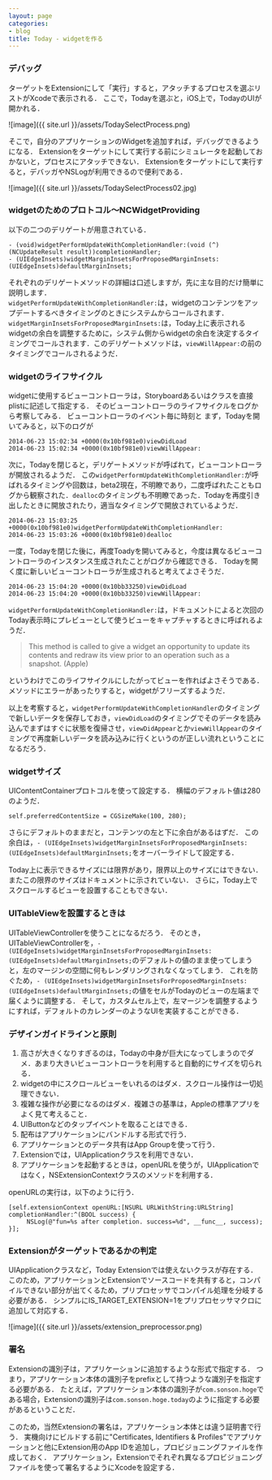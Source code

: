 ```yaml
---
layout: page
categories:
- blog
title: Today - widgetを作る
---
```


### デバッグ

ターゲットをExtensionにして「実行」すると，アタッチするプロセスを選ぶリストがXcodeで表示される．
ここで，Todayを選ぶと，iOS上で，TodayのUIが開かれる．

![image]({{ site.url }}/assets/TodaySelectProcess.png)

そこで，自分のアプリケーションのWidgetを追加すれば，デバッグできるようになる．
Extensionをターゲットにして実行する前にシミュレータを起動しておかないと，プロセスにアタッチできない．
Extensionをターゲットにして実行すると，デバッガやNSLogが利用できるので便利である．

![image]({{ site.url }}/assets/TodaySelectProcess02.jpg)

### widgetのためのプロトコル〜NCWidgetProviding

以下の二つのデリゲートが用意されている．

    - (void)widgetPerformUpdateWithCompletionHandler:(void (^)(NCUpdateResult result))completionHandler;
    - (UIEdgeInsets)widgetMarginInsetsForProposedMarginInsets:(UIEdgeInsets)defaultMarginInsets;

それぞれのデリゲートメソッドの詳細は口述しますが，先に主な目的だけ簡単に説明します．    
````widgetPerformUpdateWithCompletionHandler:````は，widgetのコンテンツをアップデートするべきタイミングのときにシステムからコールされます．
````widgetMarginInsetsForProposedMarginInsets:````は，Today上に表示されるwidgetの余白を調整するために，システム側からwidgetの余白を決定するタイミングでコールされます．このデリゲートメソッドは，````viewWillAppear:````の前のタイミングでコールされるようだ．

### widgetのライフサイクル

widgetに使用するビューコントローラは，Storyboardあるいはクラスを直接plistに記述して指定する．
そのビューコントローラのライフサイクルをログから考察してみる．
ビューコントローラのイベント毎に時刻と
まず，Todayを開いてみると，以下のログが

    2014-06-23 15:02:34 +0000(0x10bf981e0)viewDidLoad
    2014-06-23 15:02:34 +0000(0x10bf981e0)viewWillAppear:

次に，Todayを閉じると，デリゲートメソッドが呼ばれて，ビューコントローラが開放されるようだ．
この````widgetPerformUpdateWithCompletionHandler:````が呼ばれるタイミングや回数は，beta2現在，不明瞭であり，二度呼ばれたこともログから観察された．````dealloc````のタイミングも不明瞭であった．Todayを再度引き出したときに開放されたり，適当なタイミングで開放されているようだ．

    2014-06-23 15:03:25 +0000(0x10bf981e0)widgetPerformUpdateWithCompletionHandler:
    2014-06-23 15:03:26 +0000(0x10bf981e0)dealloc
    
一度，Todayを閉じた後に，再度Toadyを開いてみると，今度は異なるビューコントローラのインスタンス生成されたことがログから確認できる．
Todayを開く度に新しいビューコントローラが生成されると考えてよさそうだ．

    2014-06-23 15:04:20 +0000(0x10bb33250)viewDidLoad
    2014-06-23 15:04:20 +0000(0x10bb33250)viewWillAppear:
    
````widgetPerformUpdateWithCompletionHandler:````は，ドキュメントによると次回のToday表示時にプレビューとして使うビューをキャプチャするときに呼ばれるようだ．

> This method is called to give a widget an opportunity to update its contents and redraw its view prior to an operation such as a snapshot. (Apple)

というわけでこのライフサイクルにしたがってビューを作ればよさそうである．
メソッドにエラーがあったりすると，widgetがフリーズするようだ．

以上を考察すると，````widgetPerformUpdateWithCompletionHandler````のタイミングで新しいデータを保存しておき，````viewDidLoad````のタイミングでそのデータを読み込んでまずはすぐに状態を復帰させ，````viewDidAppear````とか````viewWillAppear````のタイミングで再度新しいデータを読み込みに行くというのが正しい流れということになるだろう．

### widgetサイズ

UIContentContainerプロトコルを使って設定する．
横幅のデフォルト値は280のようだ．

    self.preferredContentSize = CGSizeMake(100, 280);
    
さらにデフォルトのままだと，コンテンツの左と下に余白があるはずだ．
この余白は，````- (UIEdgeInsets)widgetMarginInsetsForProposedMarginInsets:(UIEdgeInsets)defaultMarginInsets;````をオーバーライドして設定する．

Today上に表示できるサイズには限界があり，限界以上のサイズにはできない．
またこの限界のサイズはドキュメントに示されていない．
さらに，Today上でスクロールするビューを設置することもできない．

### UITableViewを設置するときは

UITableViewControllerを使うことになるだろう．
そのとき，UITableViewControllerを，````- (UIEdgeInsets)widgetMarginInsetsForProposedMarginInsets:(UIEdgeInsets)defaultMarginInsets;````のデフォルトの値のまま使ってしまうと，左のマージンの空間に何もレンダリングされなくなってしまう．
これを防ぐため，````- (UIEdgeInsets)widgetMarginInsetsForProposedMarginInsets:(UIEdgeInsets)defaultMarginInsets;````の値をセルがTodayのビューの左端まで届くように調整する．
そして，カスタムセル上で，左マージンを調整するようにすれば，デフォルトのカレンダーのようなUIを実装することができる．

### デザインガイドラインと原則

1. 高さが大きくなりすぎるのは，Todayの中身が巨大になってしまうのでダメ．あまり大きいビューコントローラを利用すると自動的にサイズを切られる．
2. widgetの中にスクロールビューをいれるのはダメ．スクロール操作は一切処理できない．
3. 複雑な操作が必要になるのはダメ．複雑さの基準は，Appleの標準アプリをよく見て考えること．
4. UIButtonなどのタップイベントを取ることはできる．
5. 配布はアプリケーションにバンドルする形式で行う．
6. アプリケーションとのデータ共有はApp Groupを使って行う．
7. Extensionでは，UIApplicationクラスを利用できない．
8. アプリケーションを起動するときは，openURLを使うが，UIApplicationではなく，NSExtensionContextクラスのメソッドを利用する．

openURLの実行は，以下のように行う．

    [self.extensionContext openURL:[NSURL URLWithString:URLString] completionHandler:^(BOOL success) {
         NSLog(@"fun=%s after completion. success=%d", __func__, success);
    }];
    
### Extensionがターゲットであるかの判定

UIApplicationクラスなど，Today Extensionでは使えないクラスが存在する．
このため，アプリケーションとExtensionでソースコードを共有すると，コンパイルできない部分が出てくるため，プリプロセッサでコンパイル処理を分岐する必要がある．
シンプルにIS_TARGET_EXTENSION=1をプリプロセッサマクロに追加して対応する．

![image]({{ site.url }}/assets/extension_preprocessor.png)

### 署名

Extensionの識別子は，アプリケーションに追加するような形式で指定する．
つまり，アプリケーション本体の識別子をprefixとして持つような識別子を指定する必要がある．
たとえば，アプリケーション本体の識別子が````com.sonson.hoge````である場合，Extensionの識別子は````com.sonson.hoge.today````のように指定する必要があるということだ．
    
このため，当然Extensionの署名は，アプリケーション本体とは違う証明書で行う．
実機向けにビルドする前に"Certificates, Identifiers & Profiles"でアプリケーションと他にExtension用のApp IDを追加し，プロビジョニングファイルを作成しておく．
アプリケーション，Extensionでそれぞれ異なるプロビジョニングファイルを使って署名するようにXcodeを設定する．

